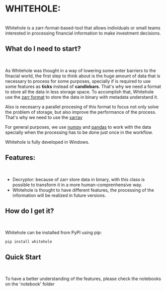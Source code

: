 # WHITEHOLE: 

<br />
Whitehole is a zarr-format-based-tool that allows individuals or small teams interested in processing financial information to make investment decisions.


## What do I need to start?
<br />

As Whitehole was thought in a way of lowering some enter barriers to the finacial world, the first step to think about is the huge amount of data that is necessary to process for some purposes, specially if is required to use some features as **ticks** instead of **candlebars**. That's why we need a format to store all the data in less storage space. To accomplish that, Whitehole use the [zarr format](https://github.com/zarr-developers/zarr-python) to store the data in binary with metadata understand it. 

Also is necesarry a parallel procesing of this format to focus not only solve the problem of storage, but also improve the performance of the process. That's why we need to use the [xarray](https://github.com/pydata/xarray)

For general purposes, we use [numpy](https://github.com/numpy/numpy/blob/master/README.md) and [pandas](https://github.com/pandas-dev/pandas) to work with the data specially when the processing has to be done just once in the workflow.

Whitehole is fully developed in Windows.


## Features:
<br />

* Decryptor: because of zarr store data in binary, with this class is possible to transform it in a more human-comprenhensive way.
* Whitehole is thought to have different features, the processing of the information will be realized in future versions.

## How do I get it?
<br />

Whitehole can be installed from PyPI using pip:
```
pip install whitehole
```


## Quick Start
<br />

To have a better understanding of the features, please check the notebooks on the 'notebook' folder
